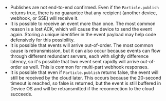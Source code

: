 - Publishes are not end-to-end confirmed. Even if the `Particle.publish` returns true, there is no guarantee that any recipient (another device, webhook, or SSE) will receive it.
- It is possible to receive an event more than once. The most common reason is a lost ACK, which will cause the device to send the event again. Storing a unique identifier in the event payload may help code defensively for this possibility.
- It is possible that events will arrive out-of-order. The most common cause is retransmission, but it can also occur because events can flow through different redundant servers, each with slightly difference latency, so it's possible that two event sent rapidly will arrive out-of-order as well. This is common for multi-part webhook responses.
- It is possible that even if `Particle.publish` returns false, the event will still be received by the cloud later. This occurs because the 20-second timeout is reached, so false is returned, but the event is still buffered in Device OS and will be retransmitted if the reconnection to the cloud succeeds.
